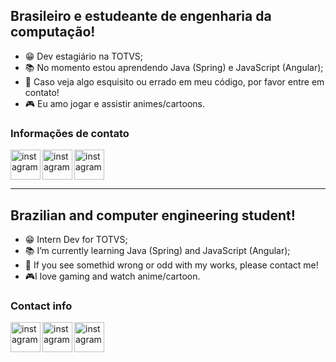 ## Brasileiro e estudeante de engenharia da computação!
- 😁 Dev estagiário na TOTVS;
- 📚 No momento estou aprendendo Java (Spring) e JavaScript (Angular);
- 🤝 Caso veja algo esquisito ou errado em meu código, por favor entre em contato!
- 🎮 Eu amo jogar e assistir animes/cartoons.

### Informações de contato

[<img align='left' alt='instagram' width='48px' src='https://cdn.jsdelivr.net/npm/simple-icons@v3/icons/linkedin.svg'/>][LinkedIn]
[<img align='left' alt='instagram' width='48px' src='https://cdn.jsdelivr.net/npm/simple-icons@v3/icons/instagram.svg' />][Instagram]
[<img align='left' alt='instagram' width='48px' src='https://cdn.jsdelivr.net/npm/simple-icons@v3/icons/twitter.svg' />][Twitter] <br />

<br />
<hr />

## Brazilian and computer engineering student!
- 😁 Intern Dev for TOTVS;
- 📚 I’m currently learning Java (Spring) and JavaScript (Angular);
- 🤝 If you see somethid wrong or odd with my works, please contact me!
- 🎮I love gaming and watch anime/cartoon.

### Contact info

[<img align='left' alt='instagram' width='48px' src='https://cdn.jsdelivr.net/npm/simple-icons@v3/icons/linkedin.svg'/>][LinkedIn]
[<img align='left' alt='instagram' width='48px' src='https://cdn.jsdelivr.net/npm/simple-icons@v3/icons/instagram.svg' />][Instagram]
[<img align='left' alt='instagram' width='48px' src='https://cdn.jsdelivr.net/npm/simple-icons@v3/icons/twitter.svg' />][Twitter] <br />

[LinkedIn]: https://www.linkedin.com/in/caiozirretta/
[Instagram]: https://www.instagram.com/caiozirretta/
[Twitter]: https://twitter.com/hidrogenario
